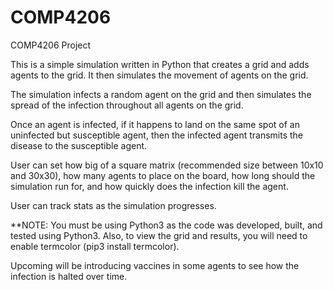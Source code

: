 # COMP4206
COMP4206 Project

This is a simple simulation written in Python that creates a grid and adds agents to the grid. It then simulates the movement of agents on the grid.

The simulation infects a random agent on the grid and then simulates the spread of the infection throughout all agents on the grid. 

Once an agent is infected, if it happens to land on the same spot of an uninfected but susceptible agent, then the infected agent transmits the disease to the susceptible agent. 

User can set how big of a square matrix (recommended size between 10x10 and 30x30), how many agents to place on the board, how long should the simulation run for, and how quickly does the infection kill the agent. 

User can track stats as the simulation progresses. 

**NOTE: You must be using Python3 as the code was developed, built, and tested using Python3. Also, to view the grid and results, you will need to enable termcolor (pip3 install termcolor). 

Upcoming will be introducing vaccines in some agents to see how the infection is halted over time. 

